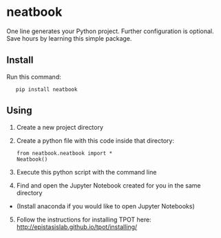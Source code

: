 # neatbook

One line generates your Python project. Further configuration is optional. Save hours by learning this simple package.

## Install

Run this command:

       pip install neatbook

## Using

1. Create a new project directory
2. Create a python file with this code inside that directory:

       from neatbook.neatbook import *
       Neatbook()

3. Execute this python script with the command line
4. Find and open the Jupyter Notebook created for you in the same directory
  - (Install anaconda if you would like to open Jupyter Notebooks)
5. Follow the instructions for installing TPOT here: http://epistasislab.github.io/tpot/installing/
